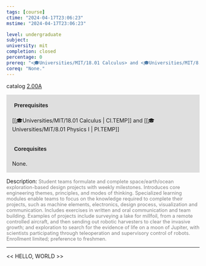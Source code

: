 ```yaml
---
tags: [course]
ctime: "2024-04-17T23:06:23"
mstime: "2024-04-17T23:06:23"

level: undergraduate
subject: 
university: mit
completion: closed
percentage: 0
prereq: "<🎓Universities/MIT/18.01 Calculus> and <🎓Universities/MIT/8.01 Physics I>"
coreq: "None."
---
```


catalog [2.00A](http://student.mit.edu/catalog/m2a.html#2.00A)

<span style="display: block; padding: 15px; background-color: rgb(100, 100, 100, 0.2);"><font id="m_prereq1823_0" style="display: block; font-family: Arial, sans-serif; font-weight: bold; padding: 5px">Prerequisites</font><br><span id="prereq1823_0">[[🎓Universities/MIT/18.01 Calculus | CI.TEMP]] and [[🎓Universities/MIT/8.01 Physics I | PI.TEMP]]</span></span>
<span style="display: block; padding: 15px; background-color: rgb(100, 100, 100, 0.2);"><font id="m_coreq1823_0" style="display: block; font-family: Arial, sans-serif; font-weight: bold; padding: 5px">Corequisites</font><br><span id="coreq1823_0">None.</span></span>

<font style="">Description:</font>
<font style="color: grey; font-size: 0.8rem;">Student teams formulate and complete space/earth/ocean exploration-based design projects with weekly milestones. Introduces core engineering themes, principles, and modes of thinking. Specialized learning modules enable teams to focus on the knowledge required to complete their projects, such as machine elements, electronics, design process, visualization and communication. Includes exercises in written and oral communication and team building. Examples of projects include surveying a lake for millfoil, from a remote controlled aircraft, and then sending out robotic harvesters to clear the invasive growth; and exploration to search for the evidence of life on a moon of Jupiter, with scientists participating through teleoperation and supervisory control of robots. Enrollment limited; preference to freshmen.</font>



---

<< HELLO, WORLD >>
